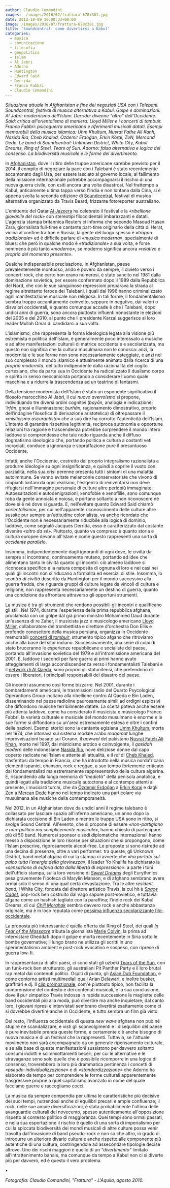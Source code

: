 ```yaml
---
author: Claudio Comandini
images:  /images/2016/07/frattura-678x381.jpg
date: 2012-10-09 10:00:33+00:00
image: /images/2016/07/frattura-678x381.jpg
title: 'Soundcentral: come divertirsi a Kabul'
categories:
  - musica
  - comunicazione
  - filosofia
  - geopolitica
  - Islam
  - Al Jabri
  - Adorno
  - Huntington
  - Edward Said
  - Derrida
  - Franco Fabbri
  - Claudio Comandini
---
```


*Situazione attuale in Afghanistan e fine dei negoziati USA con i Talebani. Soundcentral, festival di musica alternativa a Kabul. Golpe e dominazioni. Al Jabri: modernismo dell'Islam. Derrida: divenire "altro" dell'Occidente. Said: critica all'orientalismo di maniera. Lloyd Miller e i concerti di tambuir. Franco Fabbri: psicoguerra americana e riferimenti musicali datati. Esempi memorabili della musica islamica: Uhm Khultum, Nusrat Fathe Ali Kanh, Nasida Ria, Cheb Khaled,* *Özdemir Erdoğan,* *Erkin Korai, ZeN, Mercand Dede. Le band di Soundcentral: Unknown District, White City, Kabul Dreams, Ring of Steel, Tears of Sun. Adorno: falsa alternativa e logica del consenso. La biodiversità musicale e le forme del divertimento.*

In [Afghanistan](http://www.ilmondo.it/esteri/2012-10-02/afghanistan-usa-rinunciano-negoziare-pace-talebani_104472.shtml), dove il ritiro delle truppe americane sarebbe previsto per il 2014, il compito di negoziare la pace con i Talebani è stato recentemente accantonato dagli Usa, per essere lasciato al governo locale; al fallimento della missione internazionale potrebbe accompagnarsi il rischio di una nuova guerra civile, con esiti ancora una volta disastrosi. Nel frattempo a Kabul, anticamente ultima tappa verso l'India e non lontana dalla Cina, si è appena svolta la seconda edizione di [Soundcentral](http://soundcentralfestival.com/), festival di musica alternativa organizzato da Travis Beard, frizzante fotoreporter australiano.

L'emittente del Qatar [Al Jazeera](http://www.youtube.com/watch?v=Dr2piObWxm0&feature=related) ha celebrato il festival e la «*ribellione giovanile del rock*» con stereotipi filoccidentali imbarazzanti e datati. L'agenzia stampa britannica Reuters ci informa che secondo Masoud Hasan Zara, giornalista full-time e cantante part-time originario della città di Herat, vicina al confine tra Iran e Russia, la gente del luogo spesso è *«troppo tradizionale»* ed è difficile parlare di *«musica moderna»*, specialmente di blues: che però in qualche modo è *«tradizionale»* a sua volta, e forse nemmeno è più tanto *«moderno»*, se moderno significa ancora *«relativo e proprio del momento presente»*.

Qualche indispensabile precisazione. In Afghanistan, paese prevalentemente montuoso, arido e povero da sempre, il divieto verso i concerti rock, che certo non erano numerosi, è stato sancito nel 1981 dalla dominazione sovietica, per essere confermato dopo il 1989 dalla Repubblica del Nord, che con le sue sanguinose repressioni preparava la strada al regime altrettanto feroce dei Talebani, i quali dal 1996 hanno criminalizzato ogni manifestazione musicale non religiosa. In tali forme, il fondamentalismo sembra troppo accanitamente coinvolto, seppure in negativo, dai valori o disvalori occidentali, e quanto comunque accade è che i Talebani, dopo undici anni di guerra, sono ancora piuttosto influenti nonostante le elezioni del 2005 e del 2010, al punto che il presidente Karzai suggerisce al loro leader Mullah Omar di candidarsi a sua volta.

L'islamismo, che rappresenta la forma ideologica legata alla visione più estremista e politica dell'Islam, è generalmente poco interessato a musiche e ad altre manifestazioni culturali di matrice occidentale e secolarizzata, ma questo non significa che la cultura musulmana non le conosca: anzi, la modernità e le sue forme non sono necessariamente osteggiate, e anzi nel suo complesso il mondo islamico è attualmente animato dalla ricerca di una *propria modernità*, del tutto indipendente dalla razionalità del cogito cartesiano, che da parte sua in Occidente ha radicalizzato il dualismo corpo e spirito in senso meccanicista portando a considerare l'uomo quale macchina e a ridurre la trascendenza ad un teatrino di fantasmi.

Della tensione modernista dell'Islam è stato un esponente significativo il filosofo marocchino Al Jabri, il cui *nuovo averroismo* si propone, individuando tre diversi ordini cognitivi (*bayān,* analogia e indicazione; ‘*irfān*, gnosi e illuminazione; *burhān,* ragionamento dimostrativo, proprio dell’indagine filosofica di derivazione aristotelica) di oltrepassare il «*misticismo oscurantista*» che a suo dire ha corrotto l'autenticità dell'Islam. L'intento di garantire rispettiva legittimità, reciproca autonomia e opportune relazioni tra ragione e trascendenza potrebbe sorprendere il mondo intero laddove si comprendesse che tale nodo riguarda anche il diffuso dogmatismo ideologico che, portando politica e cultura a costanti veti incrociati, conduce a ignoranza e sopraffazione pure il presuntuoso Occidente.

Infatti, anche l'Occidente, costretto dal proprio integralismo razionalista a produrre ideologie su ogni insignificanza, e quindi a coprire il vuoto con parzialità, nella sua crisi perenne presenta tutti i sintomi di una malattia autoimmune. Se vanno evitate melanconie conservatoriste che vivono di rimpianti lontani da ogni realismo, l'esigenza di reinventarsi non deve rifugiarsi nell'immagine personale di culture altre perlopiù immaginate. Autoesaltazioni e autodenigrazioni, xenofobie e xenoflilie, sono comunque roba da gente annoiata e noiosa, e portano soltanto a non riconoscere né dove si è né dove si guarda. E, nell'evitare quanto Edward Said chiamò *«orientalismo»*, per cui nell'apparente riconoscimento delle culture altre sussite pur sempre un'attitudine colonialista, va anche ricordato che l'Occidente non è necessariamente riducibile alla logica di dominio, laddove, come segnalò Jacques Derrida, esso è caratterizzato dal costante divenire *«altro da sé»*. Piuttosto, quanto va compreso è quanto storia e cultura europee devono all'Islam e come questo rappresenti una sorta di *occidente parallelo*.

Insomma, indipendentemente dagli ignoranti di ogni dove, le civiltà da sempre si incontrano, continuamente mutano, portando ad idee che alimentano tanto le civiltà quanto gli incontri: ciò almeno laddove si riconosca specifico e la natura composita di ognuna di loro e nei casi nei quali gli incontri non si riducano a formalità ed esercizi di stile. Insomma, lo *scontro di civiltà* descritto da Huntington per il mondo successivo alla guerra fredda, che riguarda gruppi di culture legate da vincoli di cultura e religione, non rappresenta necessariamente un destino di guerra, quanto una condizione da affrontare attraverso gli opportuni strumenti.

La musica è tra gli strumenti che rendono possibili gli incontri e qualificano gli stili. Nel 1974, durante l'esperienza della prima repubblica afghana, proclamata con un golpe dal già primo ministro Mohammed Daud durante un'assenza di re Zaher, il musicista jazz e musicologo americano [Lloyd Miller](#0), collaboratore del trombettista e direttore d'orchestra Don Ellis e profondo conoscitore della musica persiana, organizza in Occidente memorabili [concerti di *tambuir*](#0), strumento tipico afgano che ritroviamo anche alla base del sitar indiano. Successivamente, una serie di colpi di stato bruceranno le esperienze repubblicane e socialiste del paese, portando all'invasione sovietica del 1979 e all'intromissione americana del 2001. E, laddove i secondi per fare guerra ai primi hanno avuto atteggiamenti di larga accondiscendenza verso i fondamentalisti Talebani e il [network di Al Qaeda](#0), sono proprio gli statunitensi, che pretendono di essere i liberatori, i principali responsabili del disastro del paese.

Gli incontri assumono così forme bizzarre. Nel 2001, durante i bombardamenti americani, le trasmissioni radio del Quarto Psycological Operantions Group incitano alla ribellione contro Al Qaeda e Bin Laden, disseminando nel paese radioline paurosamente simili ad ordigni esplosivi che diffondono musiche terribilmente datate. La scelta poteva anche essere più attenta laddove, come ha considerato il musicista e musicologo Franco Fabbri, la varietà culturale e musicale del mondo musulmano è enorme e le sue forme si diffondono su un'area estremamente estesa e oltre i confini delle nazioni. Esempi storici sono la cantante egiziana [Umm Khultum](#0), morta nel 1974, che intonava sul sistema modale arabo *maqamat* lunghe improvvisazioni basate sul Corano, il *qawwal* del pakistano [Nusrat Fateh Ali Khan](#0), morto nel 1997, dal misticismo erotico e coinvolgente, il *qasidah modern* delle indonesiane [Nasida Ria](#0), nove deliziose donne dal capo coperto radicate nell'Islam e attente all'attualità, e il *raï* di [Cheb Khaled](#0), trasferitosi da tempo in Francia, che ha introdotto nella musica nordafricana elementi ispanici, chanson, rock e reggae, a suo tempo fortemente criticato dai fondamentalisti ma estremamente rappresentativo della cultura algerina. E, rispondendo alla lunga memoria di *"medietà"* della penisola anatolica, e quindi legati alla tradizione musicale autoctona e al contempo attenti al presente, i musicisti turchi, che da [Özdemir Erdoğan](https://www.youtube.com/watch?v=FQSPYc7RixE) a [Erkin Korai](#0) e dagli [Zen](#0) a [Mercan Dede](#0) hanno nel tempo indicato una particolare via musulmana alle musiche della contemporaneità.

Nel 2012, in un Afghanistan dove da undici anni il regime talebano è collassato per lasciare spazio all'inferno americano, un anno dopo la dichiarata uccisione di Bin Laden e mentre le truppe USA sono in ritiro, si svolge Sound Central. All'evento, che si propone di essere *«non-partigiano e non-politico ma semplicemente musicale»*, hanno chiesto di partecipare più di 50 band. Numerosi sponsor e sedi diplomatiche internazionali hanno messo a disposizione le loro risorse per situazioni che si propongono, come l'Islam prescrive, rigorosamente alcool-free. Le proposte si sono ristrette ad una decina di presenze, oltre a vari performer: tra queste, gli Unknown District, band metal afgana di cui la stampa ci avverte che *«ha portato sul palco tutta l'energia della giovinezza»*; il leader Yo Khalifa ha dichiarato la *«sensazione di euforia data dalla libertà di espressione»*: a parte i toni dell'ufficio stampa, sulla loro versione di [*Sweet Dreams*](#0) degli Eurythmics pesa gravemente l'ipoteca di Marylin Manson, e di afghano sembrano avere ormai solo il senso di una qual certa devastazione. Tra le altre *resident band*, i White City, fondata dal direttore artistico Travis, la cui hit è [*Space Cadet*](#0), pop-rock ben costruito dal vago sapore post-sovietico, e tuttavia afgana come un hashish tagliato con la paraffina; l'indie rock dei Kabul Dreams, di cui [*Chill Morghak*](#0) sembra davvero rock e anche abbastanza originale, ma è in loco reputata come [pessima influenza secolarizzante filo-occidentale](#0).

La proposta più interessante è quella offerta dai Ring of Steel, dei quali [*In Fear of the Massacre*](http://vimeo.com/48824973) tributa la giornalista [Marie Colvin](http://it.wikipedia.org/wiki/Marie_Colvin), la prima ad intervistare Gheddafi dopo il golpe e morta recentemente in Siria sotto le bombe governative; il lungo brano ne utilizza gli scritti in uno sperimentalismo ambient e post-rock evocativo e sospeso, con riprese di guerra low-fi.

In rappresentanza di altri paesi, ci sono stati gli uzbeki [Tears of the Sun](http://www.youtube.com/watch?v=HOy0dvaSBbI), con un funk-rock ben strutturato, gli australiani Pit Panther Party e il loro brutal rap metal dai contenuti politici. Ospiti di punta, gli [Asian Dub Foundation](https://www.youtube.com/watch?v=eMXKt99W61A), e come contorno artisti multimediali quali Arian Delawari, e inoltre busker, graffitari e dj. Il [clip promozionale](http://www.youtube.com/watch?v=HPO6byW9BAo), com'è piuttosto tipico, non facilita la comprensione del contesto e dei contenuti musicali, e la sua conclusione, dove il pur simpatico Travis indossa in rapida successione le magliette delle band occidentali più alla moda, può divertire ma anche inquietare; dal canto loro, i giovani ripresi e intervistati sembrano divertirsi esattamente come ci si dovrebbe divertire anche in Occidente, e tutto sembra un film già visto.

Del resto, l'influenza occidentale di questa *new wave* afghana non può né stupire né scandalizzare, e visti gli sconvolgimenti e i disequilibri del paese è pure inevitabile prenda queste forme, e certamente c'è anche bisogno di nuova musica e di un festival che la rappresenti. Tuttavia, se l'attuale movimento non sarà accompagnato da un generale ripensamento culturale, e se alla base di queste manifestazioni sussistono per davvero soltanto consumi indotti e scimmiottamenti beceri, per cui le alternative e le stravaganze sono solo quelle che è possibile ricomporre in una logica di consenso, troverebbero la loro più drammatica pertinenza i concetti di *«pseudo-individualizzazione»* e di *«standardizzazione»* che Adorno ha elaborato da tempo per comprendere le forme culturali apparentemente trasgressive proprie a quel capitalismo avanzato in nome del quale facciamo guerre e raccogliamo cocci.

La musica da sempre compendia per ultima le caratteristiche più decisive dei suoi tempi, nutrendosi anche di equilibri precari e ampie confluenze; il rock, nelle sue ampie diversificazioni, è stata probabilmente l'ultima delle avanguardie culturali del novecento, spesso autenticamente all'opposizione rispetto al contesto politico di maggioranza. Quei tempi sono ormai passati, e nella sua esportazione il rischio è quello di una sorta di imperialismo per cui la spiccata biodiversità dei mondi musicali di altre culture possa venir travolta dall'invasione di band pseudo-rock e non so che altro, in grado di introdurre un ulteriore divario culturale anche rispetto alle componente più autentiche di una cultura, costringendole ad assecondare tipologie decise altrove. Uno dei rischi maggiori è quello di un *"divertimento"* limitato all'intrattenimento banale, ma comunque da tempo a Kabul non ci si diverte più per davvero, ed è questo il vero problema.

•

*Fotografia: Claudio Comandini, "Frattura" - L'Aquila, agosto 2010.*
